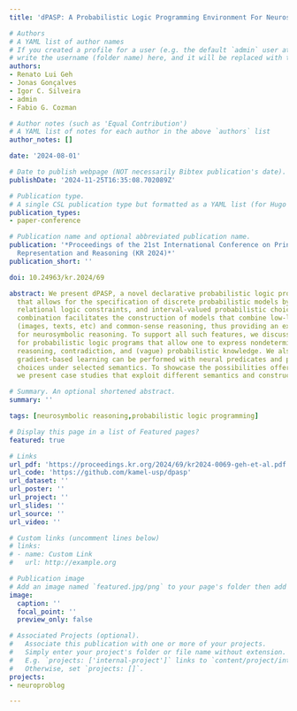 ```yaml
---
title: 'dPASP: A Probabilistic Logic Programming Environment For Neurosymbolic Learning and Reasoning'

# Authors
# A YAML list of author names
# If you created a profile for a user (e.g. the default `admin` user at `content/authors/admin/`), 
# write the username (folder name) here, and it will be replaced with their full name and linked to their profile.
authors:
- Renato Lui Geh
- Jonas Gonçalves
- Igor C. Silveira
- admin
- Fabio G. Cozman

# Author notes (such as 'Equal Contribution')
# A YAML list of notes for each author in the above `authors` list
author_notes: []

date: '2024-08-01'

# Date to publish webpage (NOT necessarily Bibtex publication's date).
publishDate: '2024-11-25T16:35:08.702089Z'

# Publication type.
# A single CSL publication type but formatted as a YAML list (for Hugo requirements).
publication_types:
- paper-conference

# Publication name and optional abbreviated publication name.
publication: '*Proceedings of the 21st International Conference on Principles of Knowledge
  Representation and Reasoning (KR 2024)*'
publication_short: ''

doi: 10.24963/kr.2024/69

abstract: We present dPASP, a novel declarative probabilistic logic programming framework
  that allows for the specification of discrete probabilistic models by neural predicates,
  relational logic constraints, and interval-valued probabilistic choices. This expressive
  combination facilitates the construction of models that combine low-level perception
  (images, texts, etc) and common-sense reasoning, thus providing an excellent tool
  for neurosymbolic reasoning. To support all such features, we discuss several semantics
  for probabilistic logic programs that allow one to express nondeterminism, non-monotonic
  reasoning, contradiction, and (vague) probabilistic knowledge. We also discuss how
  gradient-based learning can be performed with neural predicates and probabilistic
  choices under selected semantics. To showcase the possibilities offered by the framework,
  we present case studies that exploit different semantics and constructs.

# Summary. An optional shortened abstract.
summary: ''

tags: [neurosymbolic reasoning,probabilistic logic programming]

# Display this page in a list of Featured pages?
featured: true

# Links
url_pdf: 'https://proceedings.kr.org/2024/69/kr2024-0069-geh-et-al.pdf'
url_code: 'https://github.com/kamel-usp/dpasp'
url_dataset: ''
url_poster: ''
url_project: ''
url_slides: ''
url_source: ''
url_video: ''

# Custom links (uncomment lines below)
# links:
# - name: Custom Link
#   url: http://example.org

# Publication image
# Add an image named `featured.jpg/png` to your page's folder then add a caption below.
image:
  caption: ''
  focal_point: ''
  preview_only: false

# Associated Projects (optional).
#   Associate this publication with one or more of your projects.
#   Simply enter your project's folder or file name without extension.
#   E.g. `projects: ['internal-project']` links to `content/project/internal-project/index.md`.
#   Otherwise, set `projects: []`.
projects: 
- neuroproblog

---
```


